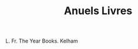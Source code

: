 ---
title: Anuels Livres
permalink: "/definitions/anuels-livres.html"
body: L. Fr. The Year Books. Kelham
published_at: '2018-07-07'
layout: post
---
